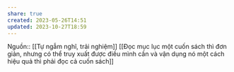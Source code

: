 ```yaml
---
share: true
created: 2023-05-26T14:51
updated: 2023-10-27T18:59
---
```

Nguồn:: [[Tự ngẫm nghĩ, trải nghiệm]]
[[Đọc mục lục một cuốn sách thì đơn giản, nhưng có thể truy xuất được điều mình cần và vận dụng nó một cách hiệu quả thì phải đọc cả cuốn sách]] 
